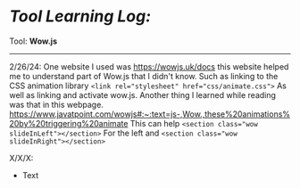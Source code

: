 # *Tool Learning Log:*

Tool: **Wow.js**

---

2/26/24:
One website I used was https://wowjs.uk/docs this website helped me to understand part of Wow.js that I didn't know. Such as linking to the CSS animation library ``<link rel="stylesheet" href="css/animate.css">`` As well as linking and activate wow.js. Another thing I learned while reading was that in this webpage. https://www.javatpoint.com/wowjs#:~:text=js-,Wow.,these%20animations%20by%20triggering%20animate This can help ``<section class="wow slideInLeft"></section>`` For the left and ``<section class="wow slideInRight"></section>`` 


X/X/X:
* Text


<!-- 
* Links you used today (websites, videos, etc)
* Things you tried, progress you made, etc
* Challenges, a-ha moments, etc
* Questions you still have
* What you're going to try next
-->
